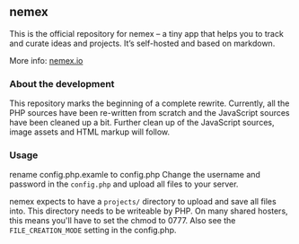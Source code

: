 ## nemex

This is the official repository for nemex – a tiny app that helps you to track and curate ideas and projects. It’s self-hosted and based on markdown.

More info: [nemex.io](http://nemex.io)


### About the development

This repository marks the beginning of a complete rewrite. Currently, all the PHP sources have been re-written from scratch and the JavaScript sources have been cleaned up a bit. Further clean up of the JavaScript sources, image assets and HTML markup will follow.


### Usage

rename config.php.examle to config.php
Change the username and password in the `config.php` and upload all files to your server. 

nemex expects to have a `projects/` directory to upload and save all files into. This directory needs to be writeable by PHP. On many shared hosters, this means you'll have to set the chmod to 0777. Also see the `FILE_CREATION_MODE` setting in the config.php.

